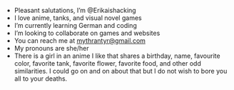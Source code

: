 - Pleasant salutations, I’m @Erikaishacking
- I love anime, tanks, and visual novel games
- I’m currently learning German and coding
- I’m looking to collaborate on games and websites
- You can reach me at mythrantyr@gmail.com
- My pronouns are she/her
- There is a girl in an anime I like that shares a birthday, name, favourite color, favorite tank, favorite flower, favorite food, and other odd similarities. I could go on and on about that but I do not wish to bore you all to your deaths.
